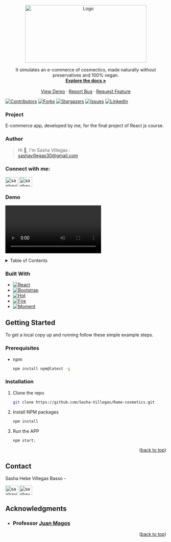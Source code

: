 <a name="readme-top"></a>
<!-- PROJECT LOGO -->
<div align="center">
  <a href="https://github.com/Sasha-Villegas/Rame-cosmetics">
    <img src="public/images/Ramé.png" alt="Logo" width="380" height="180">
  </a>

  <p align="center">
    It simulates an e-commerce of cosmectics, made naturally without preservatives and 100% vegan.
    <br />
    <a href="https://github.com/Sasha-Villegas/Rame-cosmetics"><strong>Explore the docs »</strong></a>
    <br />
    <br />
    <a href="https://github.com/Sasha-Villegas/Rame-cosmetics">View Demo</a>
    ·
    <a href="https://github.com/Sasha-Villegas/Rame-cosmetics/issues">Report Bug</a>
    ·
    <a href="https://github.com/Sasha-Villegas/Rame-cosmetics/issues">Request Feature</a>
  </p>
</div>


[![Contributors][contributors-shield]][contributors-url]
[![Forks][forks-shield]][forks-url]
[![Stargazers][stars-shield]][stars-url]
[![Issues][issues-shield]][issues-url]
[![LinkedIn][linkedin-shield]][linkedin-url]

### Project

E-commerce app, developed by me, for the final project of React js course.

### Author

> Hi 👋, I'm Sasha Villegas :  
[sashavillegas30@gmail.com](mailto:sashavillegas30@gmail.com)
<h3 align="left">Connect with me:</h3>
<p align="left">
<a href="https://www.linkedin.com/in/sashavillegas/" target="blank"><img align="center" src="https://raw.githubusercontent.com/rahuldkjain/github-profile-readme-generator/master/src/images/icons/Social/linked-in-alt.svg" alt="sashavillegas" height="30" width="40" /></a>
<a href="https://www.instagram.com/sasha.v30/" target="blank"><img align="center" src="https://raw.githubusercontent.com/rahuldkjain/github-profile-readme-generator/master/src/images/icons/Social/instagram.svg" alt="sashav30" height="30" width="40" /></a>
</p>


### Demo

![Demo de una compra](https://github.com/Sasha-Villegas/Rame-cosmetics/blob/master/public/images/video-demo.mp4?raw=true)

<!-- TABLE OF CONTENTS -->
<details>
  <summary>Table of Contents</summary>
  <ol>
    <li>
      <a href="#about-the-project">About The Project</a>
      <ul>
        <li><a href="#built-with">Built With</a></li>
      </ul>
    </li>
    <li>
      <a href="#getting-started">Getting Started</a>
      <ul>
        <li><a href="#prerequisites">Prerequisites</a></li>
        <li><a href="#installation">Installation</a></li>
      </ul>
    </li>
    <li><a href="#contact">Contact</a></li>
    <li><a href="#acknowledgments">Acknowledgments</a></li>
  </ol>
</details>


### Built With

<!-- * [![Next][Next.js]][Next-url] -->
<!-- * [![Vue][Vue.js]][Vue-url] -->
<!-- * [![Angular][Angular.io]][Angular-url] -->
<!-- * [![Svelte][Svelte.dev]][Svelte-url] -->
<!-- * [![Laravel][Laravel.com]][Laravel-url] -->
<!-- * [![JQuery][JQuery.com]][JQuery-url] -->
* [![React][React.js]][React-url]
* [![Bootstrap][Bootstrap.com]][Bootstrap-url]
* [![Hot][Hot.com]][Hot-url]
* [![Fire][Fire.com]][Fire-url]
* [![Moment][Moment.com]][Moment-url]

<!-- GETTING STARTED -->
## Getting Started
To get a local copy up and running follow these simple example steps.

### Prerequisites

* npm
  ```sh
  npm install npm@latest -g
  ```

### Installation

1. Clone the repo
   ```sh
   git clone https://github.com/Sasha-Villegas/Rame-cosmetics.git
   ```
3. Install NPM packages
   ```sh
   npm install
   ```
4. Run the APP
   ```js
   npm start;
   ```

<p align="right">(<a href="#readme-top">back to top</a>)</p>


<!-- CONTACT -->
## Contact

Sasha Hebe Villegas Basso - 
<p align="left">
<a href="https://www.linkedin.com/in/sashavillegas/" target="blank"><img align="center" src="https://raw.githubusercontent.com/rahuldkjain/github-profile-readme-generator/master/src/images/icons/Social/linked-in-alt.svg" alt="sashavillegas" height="30" width="40" /></a>
<a href="https://www.instagram.com/sasha.v30/" target="blank"><img align="center" src="https://raw.githubusercontent.com/rahuldkjain/github-profile-readme-generator/master/src/images/icons/Social/instagram.svg" alt="sashav30" height="30" width="40" /></a>
</p>


<!-- ACKNOWLEDGMENTS -->
## Acknowledgments

* ### Professor [ Juan Magos ](https://github.com/JuanMagos)

<p align="right">(<a href="#readme-top">back to top</a>)</p>

<!-- MARKDOWN LINKS & IMAGES -->
[contributors-shield]: https://img.shields.io/github/contributors/Sasha-Villegas/Rame-cosmetics.svg?style=for-the-badge
[contributors-url]:https://github.com/Sasha-Villegas/Rame-cosmetics/graphs/contributors
[forks-shield]: https://img.shields.io/github/forks/Sasha-Villegas/Rame-cosmetics.svg?style=for-the-badge
[forks-url]: https://github.com/Sasha-Villegas/Rame-cosmetics/network/members
[stars-shield]: https://img.shields.io/github/stars/Sasha-Villegas/Rame-cosmetics.svg?style=for-the-badge
[stars-url]: https://github.com/Sasha-Villegas/Rame-cosmetics/stargazers
[issues-shield]: https://img.shields.io/github.com/issues/Sasha-Villegas/Rame-cosmetics.svg?style=for-the-badge
[issues-url]: https://github.com/Sasha-Villegas/Rame-cosmetics/issues
[linkedin-shield]: https://img.shields.io/badge/-LinkedIn-black.svg?style=for-the-badge&logo=linkedin&colorB=555
[linkedin-url]: https://linkedin.com/in/miguel-laco
[Next.js]: https://img.shields.io/badge/next.js-000000?style=for-the-badge&logo=nextdotjs&logoColor=white
[Next-url]: https://nextjs.org/
[React.js]: https://img.shields.io/badge/React-20232A?style=for-the-badge&logo=react&logoColor=61DAFB
[React-url]: https://reactjs.org/
[Vue.js]: https://img.shields.io/badge/Vue.js-35495E?style=for-the-badge&logo=vuedotjs&logoColor=4FC08D
[Vue-url]: https://vuejs.org/
[Angular.io]: https://img.shields.io/badge/Angular-DD0031?style=for-the-badge&logo=angular&logoColor=white
[Angular-url]: https://angular.io/
[Svelte.dev]: https://img.shields.io/badge/Svelte-4A4A55?style=for-the-badge&logo=svelte&logoColor=FF3E00
[Svelte-url]: https://svelte.dev/
[Laravel.com]: https://img.shields.io/badge/Laravel-FF2D20?style=for-the-badge&logo=laravel&logoColor=white
[Laravel-url]: https://laravel.com
[Bootstrap.com]: https://img.shields.io/badge/Bootstrap-563D7C?style=for-the-badge&logo=bootstrap&logoColor=white
[Bootstrap-url]: https://getbootstrap.com
[JQuery.com]: https://img.shields.io/badge/jQuery-0769AD?style=for-the-badge&logo=jquery&logoColor=white
[JQuery-url]: https://jquery.com 
[Hot.com]: https://img.shields.io/badge/Hot-Toast-red?style=for-the-badge&logo=Hetzner&logoColor=white
[Hot-url]: https://react-hot-toast.com/
[Fire.com]: https://img.shields.io/badge/Fire_Base-FFCA28?style=for-the-badge&logo=firebase&logoColor=white
[Fire-url]: https://firebase.google.com/
[Moment.com]: https://img.shields.io/badge/Moment-blue?style=for-the-badge&logo=Cachet&logoColor=white
[Moment-url]: https://momentjs.com/